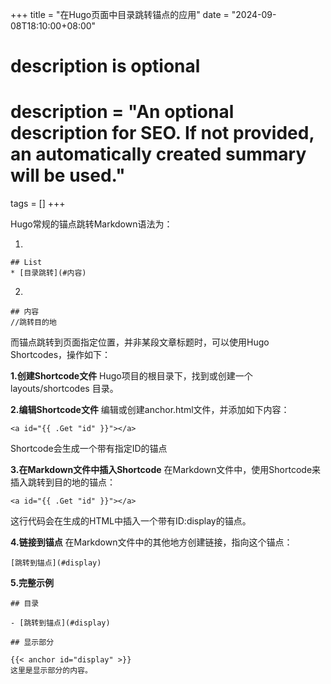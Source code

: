 +++
title = "在Hugo页面中目录跳转锚点的应用"
date = "2024-09-08T18:10:00+08:00"

#
# description is optional
#
# description = "An optional description for SEO. If not provided, an automatically created summary will be used."

tags = []
+++

Hugo常规的锚点跳转Markdown语法为：

1.  
```
## List
* [目录跳转](#内容)
```

2.  
```
## 内容
//跳转目的地
```


而锚点跳转到页面指定位置，并非某段文章标题时，可以使用Hugo Shortcodes，操作如下：

**1.创建Shortcode文件**
Hugo项目的根目录下，找到或创建一个layouts/shortcodes 目录。

**2.编辑Shortcode文件**
编辑或创建anchor.html文件，并添加如下内容：
```
<a id="{{ .Get "id" }}"></a>
```
Shortcode会生成一个带有指定ID的锚点

**3.在Markdown文件中插入Shortcode**
在Markdown文件中，使用Shortcode来插入跳转到目的地的锚点：
```
<a id="{{ .Get "id" }}"></a>
```
这行代码会在生成的HTML中插入一个带有ID:display的锚点。

**4.链接到锚点**
在Markdown文件中的其他地方创建链接，指向这个锚点：
```
[跳转到锚点](#display)
```

**5.完整示例**
```
## 目录

- [跳转到锚点](#display)

## 显示部分

{{< anchor id="display" >}}
这里是显示部分的内容。
```
